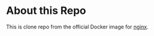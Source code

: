 # About this Repo

This is clone repo from the official Docker image for [nginx](https://registry.hub.docker.com/_/nginx/).

